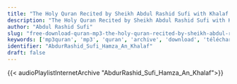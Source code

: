 ```yaml
---
title: "The Holy Quran Recited by Sheikh Abdul Rashid Sufi with Khalaf on Hamza narration"
description: "The Holy Quran Recited by Sheikh Abdul Rashid Sufi with Khalaf on Hamza narration"
author: "Abdul Rashid Sufi"
slug: "free-download-quran-mp3-the-holy-quran-recited-by-sheikh-abdul-rashid-sufi-with-khalaf-on-hamza-narration"
keywords: ['mp3quran', 'mp3', 'quran', 'archive', 'download', 'télécharger', 'coran', 'islam', 'AbdurRashid', 'Sufi', 'abdalrashid', 'abdulradhid', 'abd', 'arrashid', 'arrachid', 'soufi', 'soofi', 'Hamza', 'An', 'Khalaf', 'عبد', 'الرشيد', 'صوفي', 'قرآن', 'مصحف', 'مرتل', 'مجود', 'القرآن', 'الكريم', 'المصحف', 'المرتل', 'المجود', 'خلف', 'عن', 'حمزة', 'إسلام', 'تحميل']
identifier: "AbdurRashid_Sufi_Hamza_An_Khalaf"
draft: false
---
```


{{< audioPlaylistInternetArchive "AbdurRashid_Sufi_Hamza_An_Khalaf">}}

